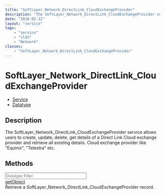```yaml
---
title: "SoftLayer_Network_DirectLink_CloudExchangeProvider"
description: "The SoftLayer_Network_DirectLink_CloudExchangeProvider service allows users to create, update, delete, get details of a... "
date: "2018-02-12"
layout: "service"
tags:
    - "service"
    - "sldn"
    - "Network"
classes:
    - "SoftLayer_Network_DirectLink_CloudExchangeProvider"
---
```

# SoftLayer_Network_DirectLink_CloudExchangeProvider
<div id='service-datatype'>
    <ul id='sldn-reference-tabs'>
    <li id='service'> <a href='/reference/services/SoftLayer_Network_DirectLink_CloudExchangeProvider' >Service</a></li>    <li id='datatype'> <a href='/reference/datatypes/SoftLayer_Network_DirectLink_CloudExchangeProvider' >Datatype</a></li>
    </ul>
</div>

## Description
The SoftLayer_Network_DirectLink_CloudExchangeProvider service allows users to create, update, delete, get details of a Direct Link Cloud exchange provider and retrieve all existing details. Cloud exchange provider like "Equinix", "Telestra" etc. 



        
<div id="properties" class="content">
    <h2>Methods</h2>
    <div class="view-filters">
        <div class="clearfix">
            <div class="search-input-box">
                <input placeholder="Datatype Filter" onkeyup="titleSearch(inputId='edit-combine', divId='method-div', elementClass='method-row')" 
                    type="text" id="edit-combine" value="" size="30" maxlength="128" class="form-text">
            </div>
        </div>
    </div>
    <div id="method-div">
            <div class="method-row">
                        <span class='view-field-title'><a href='/reference/services/SoftLayer_Network_DirectLink_CloudExchangeProvider/getObject'> getObject</a> </span>
            <div class='views-field-body'>Retrieve a SoftLayer_Network_DirectLink_CloudExchangeProvider record.</div>
        </div>
        </div>
</div>

